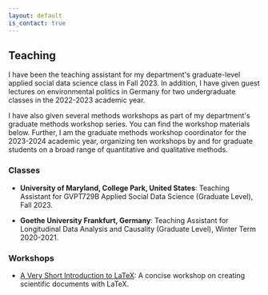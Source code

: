 ```yaml
---
layout: default
is_contact: true
---
```


## Teaching

I have been the teaching assistant for my department's graduate-level applied social data science class in Fall 2023. In addition, I have given guest lectures on environmental politics in Germany for two undergraduate classes in the 2022-2023 academic year.

I have also given several methods workshops as part of my department's graduate methods workshop series. You can find the workshop materials below. Further, I am the graduate methods workshop coordinator for the 2023-2024 academic year, organizing ten workshops by and for graduate students on a broad range of quantitative and qualitative methods. 

### Classes

* **University of Maryland, College Park, United States**: Teaching Assistant for GVPT729B Applied Social Data Science (Graduate Level), Fall 2023. 

* **Goethe University Frankfurt, Germany**: Teaching Assistant for Longitudinal Data Analysis and Causality (Graduate Level), Winter Term 2020-2021. 

### Workshops

* [A Very Short Introduction to LaTeX](/latex): A concise workshop on creating scientific documents with LaTeX.
